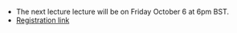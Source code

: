 * The next lecture lecture will be on Friday October 6 at 6pm BST.
* [Registration link](https://forms.gle/ZknfDHV7vL1S8UjV7)
